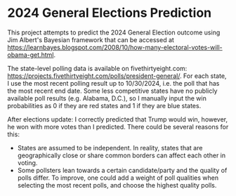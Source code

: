 # 2024 General Elections Prediction
This project attempts to predict the 2024 General Election outcome using Jim Albert's Bayesian framework that can be accessed at https://learnbayes.blogspot.com/2008/10/how-many-electoral-votes-will-obama-get.html. 

The state-level polling data is available on fivethirtyeight.com: https://projects.fivethirtyeight.com/polls/president-general/. For each state, I use the most recent polling result up to 10/30/2024, i.e. the poll that has the most recent end date. Some less competitive states have no publicly available poll results (e.g. Alabama, D.C.), so I manually input the win probabilities as 0 if they are red states and 1 if they are blue states. 

After elections update: I correctly predicted that Trump would win, however, he won with more votes than I predicted. There could be several reasons for this: 
* States are assumed to be independent. In reality, states that are geographically close or share common borders can affect each other in voting. 
* Some pollsters lean towards a certain candidate/party and the quality of polls differ. To improve, one could add a weight of poll qualities when selecting the most recent polls, and choose the highest quality polls. 